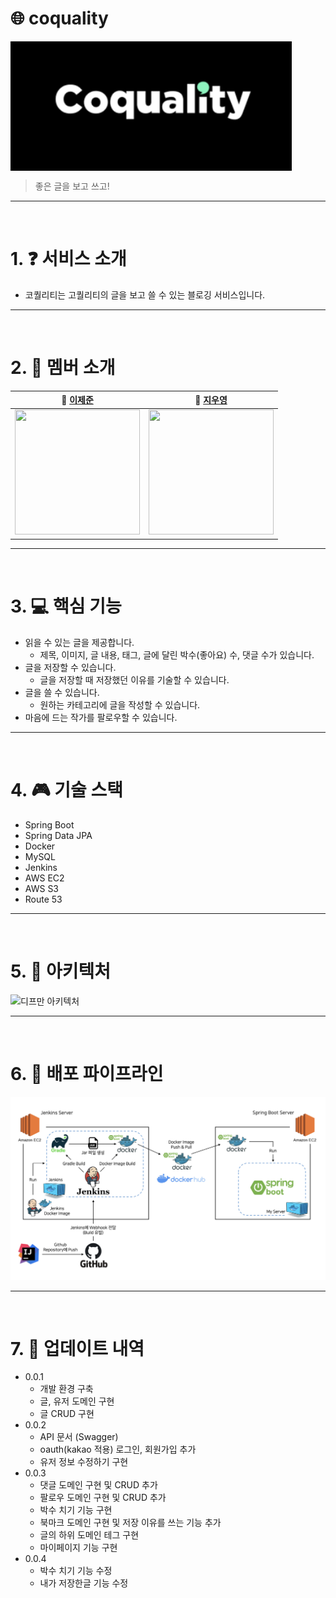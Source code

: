 #  🌐 coquality

<div align="center" style="display:flex;">
    <img src="./image/coquality-logo.png" width="450" alt="logo"/>
</div>

> 좋은 글을 보고 쓰고!
---
<br>


# 1. ❓ 서비스 소개
* 코퀄리티는 고퀄리티의 글을 보고 쓸 수 있는 블로깅 서비스입니다.

---
<br>

# 2. :two_men_holding_hands: 멤버 소개
| **🙋 [이제준](https://github.com/LeeJejune)** | **🙋 [지우영](https://github.com/ffalswo2)**   
|:---------------------:|:---------------------:|
| <img src="https://avatars.githubusercontent.com/u/81547780?v=4" width="200px" height="200px" /> |  <img src="https://avatars.githubusercontent.com/u/19742896?v=4" width="200px" height="200px" />


---
<br>

# 3. :computer: 핵심 기능
* 읽을 수 있는 글을 제공합니다.
    * 제목, 이미지, 글 내용, 태그, 글에 달린 박수(좋아요) 수, 댓글 수가 있습니다.
* 글을 저장할 수 있습니다.
    * 글을 저장할 때 저장했던 이유를 기술할 수 있습니다.
* 글을 쓸 수 있습니다.
    * 원하는 카테고리에 글을 작성할 수 있습니다.
* 마음에 드는 작가를 팔로우할 수 있습니다.

---
<br>

# 4. :video_game: 기술 스택
* Spring Boot
* Spring Data JPA
* Docker
* MySQL
* Jenkins
* AWS EC2
* AWS S3
* Route 53

---
<br>

# 5. 🔧 아키텍처

![디프만 아키텍처](https://user-images.githubusercontent.com/81547780/211260646-c36861da-abd9-43d0-aece-38f1311aead4.PNG)

---
<br>

# 6. :department_store: 배포 파이프라인
<p align="center"><img src="image/coquality-pipline.png"></p>


---
<br>

# 7. :open_file_folder: 업데이트 내역
* 0.0.1
    * 개발 환경 구축
    * 글, 유저 도메인 구현
    * 글 CRUD 구현
* 0.0.2
    * API 문서 (Swagger)
    * oauth(kakao 적용) 로그인, 회원가입 추가
    * 유저 정보 수정하기 구현
* 0.0.3
    * 댓글 도메인 구현 및 CRUD 추가
    * 팔로우 도메인 구현 및 CRUD 추가
    * 박수 치기 기능 구현
    * 북마크 도메인 구현 및 저장 이유를 쓰는 기능 추가
    * 글의 하위 도메인 테그 구현
    * 마이페이지 기능 구현
* 0.0.4
    * 박수 치기 기능 수정
    * 내가 저장한글 기능 수정
